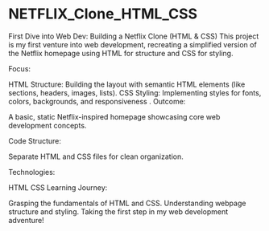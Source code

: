# NETFLIX_Clone_HTML_CSS
First Dive into Web Dev: Building a Netflix Clone (HTML & CSS)
This project is my first venture into web development, recreating a simplified version of the Netflix homepage using HTML for structure and CSS for styling.

Focus:

HTML Structure: Building the layout with semantic HTML elements (like sections, headers, images, lists).
CSS Styling: Implementing styles for fonts, colors, backgrounds, and responsiveness .
Outcome:

A basic, static Netflix-inspired homepage showcasing core web development concepts.

Code Structure:

Separate HTML and CSS files for clean organization.

Technologies:

HTML
CSS
Learning Journey:

Grasping the fundamentals of HTML and CSS.
Understanding webpage structure and styling.
Taking the first step in my web development adventure!
